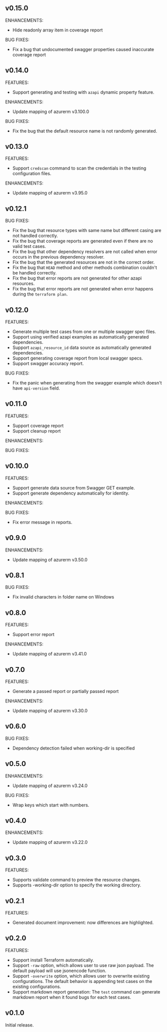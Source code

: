 ## v0.15.0

ENHANCEMENTS:
- Hide readonly array item in coverage report

BUG FIXES:
- Fix a bug that undocumented swagger properties caused inaccurate coverage report

## v0.14.0
FEATURES:
- Support generating and testing with `azapi` dynamic property feature.

ENHANCEMENTS:
- Update mapping of azurerm v3.100.0

BUG FIXES:
- Fix the bug that the default resource name is not randomly generated.

## v0.13.0
FEATURES:
- Support `credscan` command to scan the credentials in the testing configuration files.

ENHANCEMENTS:
- Update mapping of azurerm v3.95.0

## v0.12.1
BUG FIXES:
- Fix the bug that resource types with same name but different casing are not handled correctly.
- Fix the bug that coverage reports are generated even if there are no valid test cases.
- Fix the bug that other dependency resolvers are not called when error occurs in the previous dependency resolver.
- Fix the bug that the generated resources are not in the correct order.
- Fix the bug that `HEAD` method and other methods combination couldn't be handled correctly.
- Fix the bug that error reports are not generated for other azapi resources.
- Fix the bug that error reports are not generated when error happens during the `terraform plan`.

## v0.12.0
FEATURES:
- Generate multiple test cases from one or multiple swagger spec files.
- Support using verified azapi examples as automatically generated dependencies.
- Support `azapi_resource_id` data source as automatically generated dependencies.
- Support generating coverage report from local swagger specs.
- Support swagger accuracy report.

BUG FIXES:
- Fix the panic when generating from the swagger example which doesn't have `api-version` field.

## v0.11.0
FEATURES:
- Support coverage report
- Support cleanup report

ENHANCEMENTS:

BUG FIXES:

## v0.10.0

FEATURES:
- Support generate data source from Swagger GET example.
- Support generate dependency automatically for identity.

ENHANCEMENTS:

BUG FIXES:
- Fix error message in reports.

## v0.9.0

ENHANCEMENTS:
- Update mapping of azurerm v3.50.0

## v0.8.1

BUG FIXES:
- Fix invalid characters in folder name on Windows

## v0.8.0

FEATURES:
- Support error report

ENHANCEMENTS:
- Update mapping of azurerm v3.41.0

## v0.7.0

FEATURES:
- Generate a passed report or partially passed report

ENHANCEMENTS:
- Update mapping of azurerm v3.30.0

## v0.6.0

BUG FIXES:
- Dependency detection failed when working-dir is specified

## v0.5.0

ENHANCEMENTS:
- Update mapping of azurerm v3.24.0

BUG FIXES:
- Wrap keys which start with numbers.

## v0.4.0

ENHANCEMENTS:
- Update mapping of azurerm v3.22.0

## v0.3.0

FEATURES:
- Supports validate command to preview the resource changes.
- Supports -working-dir option to specify the working directory.

## v0.2.1

FEATURES:
- Generated document improvement: now differences are highlighted.

## v0.2.0

FEATURES:
- Support install Terraform automatically.
- Support `-raw` option, which allows user to use raw json payload. The default payload will use jsonencode function.
- Support `-overwrite` option, which allows user to overwrite existing configurations. The default behavior is appending test cases on the existing configurations.
- Support markdown report generation: The `test` command can generate markdown report when it found bugs for each test cases.

## v0.1.0
Initial release.